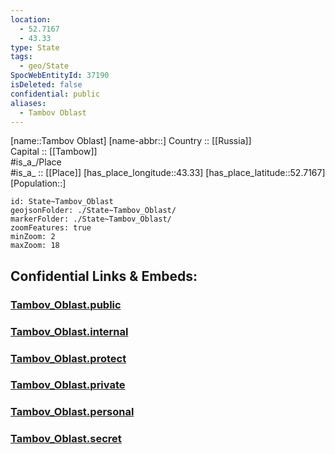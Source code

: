 ```yaml
---
location:
  - 52.7167
  - 43.33
type: State
tags:
  - geo/State
SpocWebEntityId: 37190
isDeleted: false
confidential: public
aliases:
  - Tambov Oblast
---
```

[name::Tambov Oblast] 
[name-abbr::] 
Country :: [[Russia]]  
Capital :: [[Tambow]]  
#is_a_/Place  
#is_a_ :: [[Place]] 
[has_place_longitude::43.33] 
[has_place_latitude::52.7167] 
[Population::] 



```leaflet
id: State~Tambov_Oblast
geojsonFolder: ./State~Tambov_Oblast/
markerFolder: ./State~Tambov_Oblast/
zoomFeatures: true 
minZoom: 2 
maxZoom: 18
```


## Confidential Links & Embeds: 

### [Tambov_Oblast.public](/_public/\Earth\Continent\Europe\Europe~East\Russia\Russia~CentralTambov_Oblast.public.md) 

### [Tambov_Oblast.internal](/_internal/\Earth\Continent\Europe\Europe~East\Russia\Russia~CentralTambov_Oblast.internal.md) 

### [Tambov_Oblast.protect](/_protect/\Earth\Continent\Europe\Europe~East\Russia\Russia~CentralTambov_Oblast.protect.md) 

### [Tambov_Oblast.private](/_private/\Earth\Continent\Europe\Europe~East\Russia\Russia~CentralTambov_Oblast.private.md) 

### [Tambov_Oblast.personal](/_personal/\Earth\Continent\Europe\Europe~East\Russia\Russia~CentralTambov_Oblast.personal.md) 

### [Tambov_Oblast.secret](/_secret/\Earth\Continent\Europe\Europe~East\Russia\Russia~CentralTambov_Oblast.secret.md)

